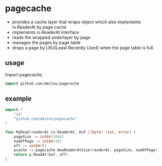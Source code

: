 pagecache
=========

- provides a cache layer that wraps object which also implements io.ReaderAt by page cache
- implements io.ReaderAt interface
- reads the wrapped underlayer by page
- manages the pages by page table
- drops a page by LRU(Least Recently Used) when the page table is full.
 
## usage 

Import pagecache.

```go
import github.com/mmitou/pagecache
```

## example 

```go
import (
	"io"
	"github.com/mmitou/pagecache"
)

func MyRead(readerAt io.ReaderAt, buf []byte) (int, error) {
	pageSize := int64(1024)
	numOfPage := int64(10)
	off := int64(0)
	pcache := pagecache.NewReaderAtSize(readerAt, pageSize, numOfPage)
	return p.ReadAt(buf, off)
}
```
